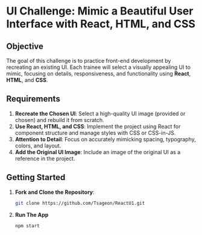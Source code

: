 # UI Challenge: Mimic a Beautiful User Interface with React, HTML, and CSS 

## Objective
The goal of this challenge is to practice front-end development by recreating an existing UI. Each trainee will select a visually appealing UI to mimic, focusing on details, responsiveness, and functionality using **React**, **HTML**, and **CSS**.

## Requirements
1. **Recreate the Chosen UI**: Select a high-quality UI image (provided or chosen) and rebuild it from scratch.
2. **Use React, HTML, and CSS**: Implement the project using React for component structure and manage styles with CSS or CSS-in-JS.
3. **Attention to Detail**: Focus on accurately mimicking spacing, typography, colors, and layout.
4. **Add the Original UI Image**: Include an image of the original UI as a reference in the project.

## Getting Started
1. **Fork and Clone the Repository**:
   ```bash
   git clone https://github.com/Tsageon/ReactU1.git

2. **Run The App** 
   ```bash
   npm start  